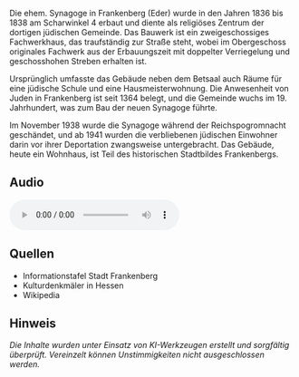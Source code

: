 Die ehem. Synagoge in Frankenberg (Eder) wurde in den Jahren 1836 bis 1838 am Scharwinkel 4 erbaut und diente als religiöses Zentrum der dortigen jüdischen Gemeinde. Das Bauwerk ist ein zweigeschossiges Fachwerkhaus, das traufständig zur Straße steht, wobei im Obergeschoss originales Fachwerk aus der Erbauungszeit mit doppelter Verriegelung und geschosshohen Streben erhalten ist.

Ursprünglich umfasste das Gebäude neben dem Betsaal auch Räume für eine jüdische Schule und eine Hausmeisterwohnung. Die Anwesenheit von Juden in Frankenberg ist seit 1364 belegt, und die Gemeinde wuchs im 19. Jahrhundert, was zum Bau der neuen Synagoge führte.

Im November 1938 wurde die Synagoge während der Reichspogromnacht geschändet, und ab 1941 wurden die verbliebenen jüdischen Einwohner darin vor ihrer Deportation zwangsweise untergebracht. Das Gebäude, heute ein Wohnhaus, ist Teil des historischen Stadtbildes Frankenbergs.

## Audio

<audio controls class="full-width-audio">
  <source src="locales/frankenberg/de/p49.mp3" type="audio/mpeg">
  Dein Browser unterstützt kein Audioelement.
</audio>

## Quellen

- Informationstafel Stadt Frankenberg
- Kulturdenkmäler in Hessen
- Wikipedia

## Hinweis

_Die Inhalte wurden unter Einsatz von KI-Werkzeugen erstellt und sorgfältig überprüft. Vereinzelt können Unstimmigkeiten nicht ausgeschlossen werden._